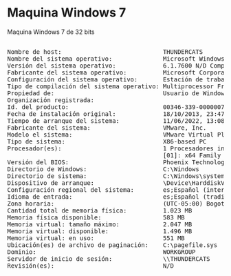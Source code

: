 # Maquina Windows 7

Maquina Windows 7 de 32 bits

<pre>

Nombre de host:                            THUNDERCATS
Nombre del sistema operativo:              Microsoft Windows 7 Home Basic
Versión del sistema operativo:             6.1.7600 N/D Compilación 7600
Fabricante del sistema operativo:          Microsoft Corporation
Configuración del sistema operativo:       Estación de trabajo independiente
Tipo de compilación del sistema operativo: Multiprocessor Free
Propiedad de:                              Usuario de Windows
Organización registrada:
Id. del producto:                          00346-339-0000007-85929
Fecha de instalación original:             18/10/2013, 23:47:25
Tiempo de arranque del sistema:            11/06/2022, 13:08:09
Fabricante del sistema:                    VMware, Inc.
Modelo el sistema:                         VMware Virtual Platform
Tipo de sistema:                           X86-based PC
Procesador(es):                            1 Procesadores instalados.
                                           [01]: x64 Family 23 Model 8 Stepping 2 AuthenticAMD ~3493 Mhz
Versión del BIOS:                          Phoenix Technologies LTD 6.00, 12/11/2020
Directorio de Windows:                     C:\Windows
Directorio de sistema:                     C:\Windows\system32
Dispositivo de arranque:                   \Device\HarddiskVolume1
Configuración regional del sistema:        es;Español (internacional)
Idioma de entrada:                         es;Español (tradicional)
Zona horaria:                              (UTC-05:00) Bogotá, Lima, Quito
Cantidad total de memoria física:          1.023 MB
Memoria física disponible:                 583 MB
Memoria virtual: tamaño máximo:            2.047 MB
Memoria virtual: disponible:               1.496 MB
Memoria virtual: en uso:                   551 MB
Ubicación(es) de archivo de paginación:    C:\pagefile.sys
Dominio:                                   WORKGROUP
Servidor de inicio de sesión:              \\THUNDERCATS
Revisión(es):                              N/D

</pre>
